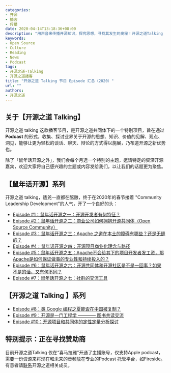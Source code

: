 ```yaml
---
categories:
- 开源
- 播客
- 传播
date: 2020-04-14T13:18:36+08:00
description: "用声音来传播开源知识，探究思想，寻找其发生的奥秘！开源之道Talking ,业界顶级开源大咖表达观点，探寻问题，寻找答案，这里是洞见的集中地！"
keywords:
- Open Source
- Culture
- Reading
- News
- Podcast
tags:
- 开源之道-Talking
- 开源之道播客
title: "开源之道 Talking 节目 Episode 汇总（2020）"
url: ""
authors:
- 开源之道
---
```


## 关于【开源之道 Talking】

开源之道 talking 这款播客节目，是开源之道共同体下的一个特别项目，旨在通过 **Podcast** 的形式，收集、探讨业界关于开源的思想、知识、价值的见解、观点、洞见，能够让更为轻松的谈话、聊天、辩论的方式得以施展，乃布道开源之新优势也。

除了「鼠年话开源之外」，我们会每个月选一个特别的主题，邀请特定的资深开源嘉宾，欢迎大家将自己感兴趣的主题或内容发给我们，以让我们的话题更为聚焦。

## 【鼠年话开源】系列

开源之道 talking，适兕一直都在酝酿，终于在2020年的春节接着 "Community Leadership Development"的人气，开了一个良好的头：

* [Episode #1：鼠年话开源之一：开源开发者有何特征？](/posts/opensource_talking/2020-02-02-open-source-developer/)
* [Episode #2：鼠年话开源之二：商业公司如何拥抱开源共同体（Open Source Community）](/posts/opensource_talking/2020-02-03-business-embrave-osc/)
* [Episode #3：鼠年话开源之三：Apache 之道在本土的障碍有哪些？还是无缝的？](/posts/opensource_talking/2020-02-05-is-apache-way-worked-in-china/)
* [Episode #4：鼠年话开源之四：开源项目商业化理念与路径](/posts/opensource_talking/2020-02-06-business-and-open-source/)
* [Episode #5：鼠年话开源之五：Apache不会给其下的项目开发者发工资，那Apache是如何保证做事的专业性和持续投入的？](/posts/opensource_talking/2020-02-07-motivation-beyond-of-money/)
* [Episode #6：鼠年话开源之六：开源共同体和开源社区是不是一回事？如果不是的话，又有何不同？](/posts/opensource_talking/2020-02-09-what-is-open-source-community/)
* [Episode #7：鼠年话开源之七：社群的交流工具](/posts/opensource_talking/2020-02-10-what-is-good-communition-tool/)

## 【开源之道 Talking 】系列

* [Episode #8：类 Google 编程之夏能否在中国被复制？](/posts/opensource_talking/2020-02-29-gsoc-in-china)
* [Episode #9：开源是一门工程学 ———— 图书共读交流](posts/OpenSource_Talking/2020-03-29-online-reading-engineering)
* [Episode #10：开源项目和共同体的定性定量分析探讨](posts/OpenSource_Talking/2020-04-26-osp-and-CHAOSS)

## 特别提示：正在寻找赞助商

目前开源之道Talking 仅在“喜马拉雅”开通了主播账号，仅支持Apple podcast， 需要一份资源来将现在和未来的音频放在专业的Podcast 托管平台，如Fireside。有意者请[联系](/community/communication/)开源之道相关成员。